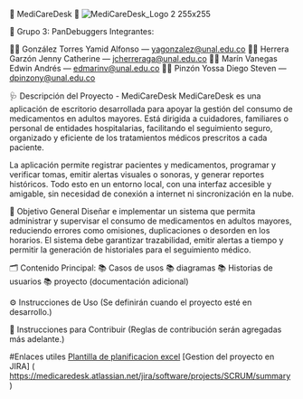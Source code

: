 💊 MediCareDesk 💊
![MediCareDesk_Logo 2  255x255](https://github.com/user-attachments/assets/f5d515d8-c18c-4bd1-811d-70e71703f640)

👥 Grupo 3: PanDebuggers Integrantes:

🧑‍💻 González Torres Yamid Alfonso — yagonzalez@unal.edu.co 
👩‍💻 Herrera Garzón Jenny Catherine — jcherreraga@unal.edu.co 
🧑‍💻 Marín Vanegas Edwin Andrés — edmarinv@unal.edu.co 
🧑‍💻 Pinzón Yossa Diego Steven — dpinzony@unal.edu.co

🩺 Descripción del Proyecto - MediCareDesk
MediCareDesk es una aplicación de escritorio desarrollada para apoyar la gestión del consumo de medicamentos en adultos mayores. Está dirigida a cuidadores, familiares o personal de entidades hospitalarias, facilitando el seguimiento seguro, organizado y eficiente de los tratamientos médicos prescritos a cada paciente.

La aplicación permite registrar pacientes y medicamentos, programar y verificar tomas, emitir alertas visuales o sonoras, y generar reportes históricos. Todo esto en un entorno local, con una interfaz accesible y amigable, sin necesidad de conexión a internet ni sincronización en la nube.

🎯 Objetivo General
Diseñar e implementar un sistema que permita administrar y supervisar el consumo de medicamentos en adultos mayores, reduciendo errores como omisiones, duplicaciones o desorden en los horarios. El sistema debe garantizar trazabilidad, emitir alertas a tiempo y permitir la generación de historiales para el seguimiento médico.

🗂️ Contenido Principal: 
📚 Casos de usos 
📚 diagramas
📚 Historias de usuarios 
📚 proyecto (documentación adicional) 

⚙️ Instrucciones de Uso (Se definirán cuando el proyecto esté en desarrollo.)

🤝 Instrucciones para Contribuir (Reglas de contribución serán agregadas más adelante.)


#Enlaces utiles 
[Plantilla de planificacion excel](https://docs.google.com/spreadsheets/d/11U0Kp9dNbDXdJnveMGn7cTpx3nsPMucN0Af8zYZFcEo/edit?usp=sharing)
[Gestion del proyecto en JIRA] ( https://medicaredesk.atlassian.net/jira/software/projects/SCRUM/summary ) 
